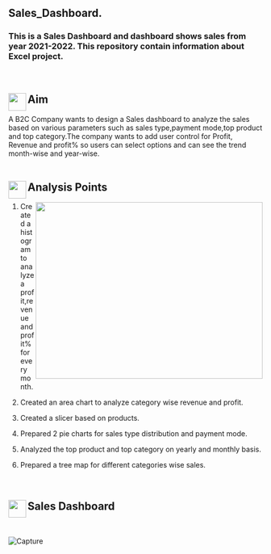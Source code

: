 ## Sales_Dashboard.
### This is a Sales Dashboard and dashboard shows sales from year 2021-2022. This repository contain information about Excel project.
<br>
<h2>
<p><img align="left" height=35 width=35 src="https://i.pinimg.com/originals/01/d6/1f/01d61f2df15d6f63251c1ec4ebb0824f.gif"/></p> Aim
</h2>
A B2C Company wants to design a Sales dashboard to analyze the sales based on various parameters such as sales type,payment mode,top product and top category.The company wants to add user control for Profit, Revenue and profit% so users can select options and can see the trend month-wise and year-wise.
<br>
<br>
<h2>
<p><img align="left" height=35 width=35 src="https://assets.materialup.com/uploads/805362d3-e9d6-4aa7-b314-ed9dde22558b/preview.gif"/></p> Analysis Points
</h2>
<p><img align="right" height=350 width=450 src="https://c.tenor.com/lvLaG5hPCncAAAAd/data-analysis.gif"/></p>

1. Created a histogram to analyze a profit,revenue and profit% for every month.

2. Created an area chart to analyze category wise revenue and profit.

3. Created a slicer based on products.

4. Prepared 2 pie charts for sales type distribution and payment mode.

5. Analyzed the top product and top category on yearly and monthly basis.

6. Prepared a tree map for different categories wise sales.

<br>
<h2>
<p><img align="left" height=35 width=35 src="https://i.pinimg.com/originals/a2/70/d2/a270d270d5ca184422cf980475b99e24.gif"/></p> Sales Dashboard
</h2>
<br>

![Capture](https://user-images.githubusercontent.com/111438671/188077347-9c0c74f3-1486-415c-8777-424472d28acd.PNG)

